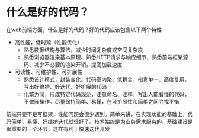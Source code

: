 # 什么是好的代码？
在web前端方面，什么是好的代码？好的代码应该包含以下两个特性
- 高性能，低时延（性能优化）
  - 熟悉数据结构与算法，减少时间复杂度或空间复杂度
  - 熟悉浏览器渲染基本原理、熟悉HTTP请求与响应细节、熟悉前端框架源码、减少不必要的渲染开销，提高加载速度
- 可读性、可维护性、可扩展性
  - 熟悉设计模式，封装变化。代码高内聚、低耦合、指责单一、高度复用。写出好维护、好迭代、好扩展的代码
  - 化繁为简，形成特定代码规范，注意命名、注释。写出人能看懂的代码，不做骚操作。尽量保持简单、易懂，在可扩展性和简单之间寻找平衡

前端只要不是写框架，性能问题会很少遇到。简单来讲，在实现功能的基础上，代码简单、易懂、好维护迭代就很好了。技术始终是为业务需求服务的。基础建设是很重要的一个环节，这样有利于快速迭代开发